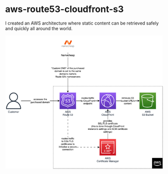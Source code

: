 # aws-route53-cloudfront-s3

I created an AWS architecture where static content can be retrieved safely and quickly all around the world. 

![Visual representation of this projects AWS archiecture](./docs/architecture.drawio.png)